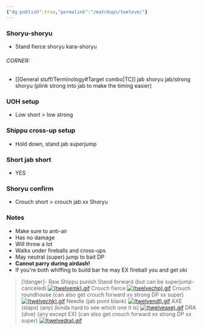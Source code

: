 ```yaml
---
{"dg-publish":true,"permalink":"/matchups/tweleve/"}
---
```


### Shoryu-shoryu
- Stand fierce shoryu kara-shoryu
###### CORNER:
- [[General stuff/Terminology#Target combo\|TC]] jab shoryu jab/strong shoryu (plink strong into jab to make the timing easier)
### UOH setup
- Low short > low strong
### Shippu cross-up setup
- Hold down, stand jab superjump
### Short jab short
- YES
### Shoryu confirm
- Crouch short > crouch jab xx Shoryu 
### Notes
- Make sure to anti-air
- Has no damage
- Will throw a lot
- Walks under fireballs and cross-ups
- May neutral (super) jump to bait DP
- **Cannot parry during airdash!**
- If you're both whiffing to build bar he may EX fireball you and get oki

> [!danger]- Raw Shippu punish
> Stand forward (but can be superjump-canceled)
> [![(twelvemk).gif](https://wiki.supercombo.gg/images/8/8e/%28twelvemk%29.gif)](https://wiki.supercombo.gg/w/File:(twelvemk).gif)
> Crouch fierce
> [![(twelvechp).gif](https://wiki.supercombo.gg/images/6/6b/%28twelvechp%29.gif)](https://wiki.supercombo.gg/w/File:(twelvechp).gif)
> Crouch roundhouse (can also get crouch forward xx strong DP xx super)
> [![(twelvechk).gif](https://wiki.supercombo.gg/images/9/9d/%28twelvechk%29.gif)](https://wiki.supercombo.gg/w/File:(twelvechk).gif)
> Needle (jab point blank)
> [![(twelvendl).gif](https://wiki.supercombo.gg/images/5/56/%28twelvendl%29.gif)](https://wiki.supercombo.gg/w/File:(twelvendl).gif)
> AXE (slaps) (any) (kinda hard to see which one it is)
> [![(twelveaxe).gif](https://wiki.supercombo.gg/images/1/1c/%28twelveaxe%29.gif)](https://wiki.supercombo.gg/w/File:(twelveaxe).gif)
> DRA (dive) (any except EX) (can also get crouch forward xx strong DP xx super)
> [![(twelvedra).gif](https://wiki.supercombo.gg/images/e/e9/%28twelvedra%29.gif)](https://wiki.supercombo.gg/w/File:(twelvedra).gif)